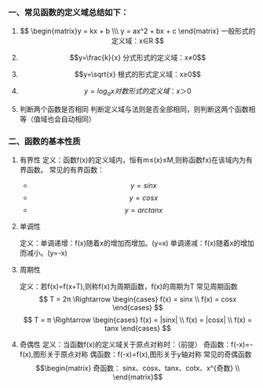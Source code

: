 ### 一、常见函数的定义域总结如下：

1. $$ \begin{matrix}y = kx + b \\\ y = ax^2 + bx + c \end{matrix} 一般形式的定义域：x∈R $$


2. $$y=\frac{k}{x} 分式形式的定义域：x≠0$$


3. $$y=\sqrt{x} 根式的形式定义域：x≥0$$


4. $$y=log_ax 对数形式的定义域：x＞0$$
1. 判断两个函数是否相同
	判断定义域与法则是否全部相同，则判断这两个函数相等（值域也会自动相同）


### 二、函数的基本性质

1. 有界性
	定义：函数f(x)的定义域内，恒有m≤(x)≤M,则称函数fx)在该域内为有界函数。
	常见的有界函数：
	- $$y=sin x$$
	- $$y=cosx$$
	- $$y=arctanx$$
2. 单调性

	定义：单调递增：f(x)随着x的增加而增加。(y=x)
				   单调递减：f(x)随着x的增加而减小。(y=-x)

3. 周期性

	定义：若f(x)=f(x+T),则称f(x)为周期函数，f(x)的周期为T
	常见周期函数
		$$ T = 2π \Rightarrow \begin{cases} f(x) = sinx \\ f(x) = cosx \end{cases} $$	$$ T = π \Rightarrow \begin{cases} f(x) = |sinx| \\ f(x) = |cosx| \\ f(x) = tanx \end{cases} $$
4. 奇偶性
	定义：当函数f(x)的定义域关于原点对称时：（前提）
					奇函数：f(-x)=-f(x),图形关于原点对称
					偶函数：f(-x)=f(x),图形关于y轴对称
	常见的奇偶函数
	$$\begin{matrix} 奇函数： sinx、cosx、tanx、cotx、x^{奇数} \\  \end{matrix}$$

